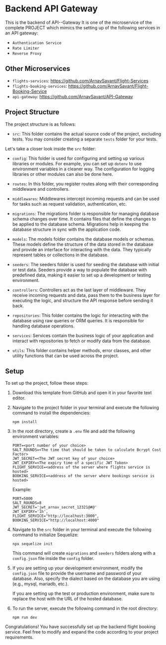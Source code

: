 # Backend API Gateway

This is the backend of API--Gateway
It is one of the microservice of the complete PROJECT which mimics the setting up of the following services in an API gateway:

- `Authentication Service`
- `Rate Limiter `
- `Reverse Proxy`

## Other Microservices

- `flights-services`: https://github.com/ArnavSavant/Flight-Services
- `flights-booking-services`: https://github.com/ArnavSavant/Flight-Booking-Service
- `api-gateway`: https://github.com/ArnavSavant/API-Gateway

## Project Structure

The project structure is as follows:

- `src`: This folder contains the actual source code of the project, excluding tests. You may consider creating a separate `tests` folder for your tests.

Let's take a closer look inside the `src` folder:

- `config`: This folder is used for configuring and setting up various libraries or modules. For example, you can set up `dotenv` to use environment variables in a cleaner way. The configuration for logging libraries or other modules can also be done here.

- `routes`: In this folder, you register routes along with their corresponding middleware and controllers.

- `middlewares`: Middlewares intercept incoming requests and can be used for tasks such as request validation, authentication, etc.

- `migrations`: The migrations folder is responsible for managing database schema changes over time. It contains files that define the changes to be applied to the database schema. Migrations help in keeping the database structure in sync with the application code.

- `models`: The models folder contains the database models or schemas. These models define the structure of the data stored in the database and provide an interface for interacting with the data. They typically represent tables or collections in the database.

- `seeders`: The seeders folder is used for seeding the database with initial or test data. Seeders provide a way to populate the database with predefined data, making it easier to set up a development or testing environment.

- `controllers`: Controllers act as the last layer of middleware. They receive incoming requests and data, pass them to the business layer for executing the logic, and structure the API response before sending it back.

- `repositories`: This folder contains the logic for interacting with the database using raw queries or ORM queries. It is responsible for handling database operations.

- `services`: Services contain the business logic of your application and interact with repositories to fetch or modify data from the database.

- `utils`: This folder contains helper methods, error classes, and other utility functions that can be used across the project.

## Setup

To set up the project, follow these steps:

1. Download this template from GitHub and open it in your favorite text editor.

2. Navigate to the project folder in your terminal and execute the following command to install the dependencies:

   ```
   npm install
   ```

3. In the root directory, create a `.env` file and add the following environment variables:

   ```
   PORT=<port number of your choice>
   SALT_ROUNDS=<The time that should be taken to calculate Bcrypt Cost Factor>
   JWT_SECRET=<The JWT secret key of your choice>
   JWT_EXPIRY=<The expiry time of a specific JWT Token>
   FLIGHT_SERVICE=<address of the server where flights service is hosted>
   BOOKING_SERVICE=<address of the server where bookings service is hosted>
   ```

   Example:

   ```
   PORT=5000
   SALT_ROUNDS=8
   JWT_SECRET='jwt_arnav_secret_12321@#@'
   JWT_EXPIRY='1h',
   FLIGHT_SERVICE="http://localhost:3000",
   BOOKING_SERVICE="http://localhost:4000"
   ```

4. Navigate to the `src` folder in your terminal and execute the following command to initialize Sequelize:

   ```
   npx sequelize init
   ```

   This command will create `migrations` and `seeders` folders along with a `config.json` file inside the `config` folder.

5. If you are setting up your development environment, modify the `config.json` file to provide the username and password of your database. Also, specify the dialect based on the database you are using (e.g., mysql, mariadb, etc.).

   If you are setting up the test or production environment, make sure to replace the host with the URL of the hosted database.

6. To run the server, execute the following command in the root directory:
   ```
   npm run dev
   ```

Congratulations! You have successfully set up the backend flight booking service. Feel free to modify and expand the code according to your project requirements.
